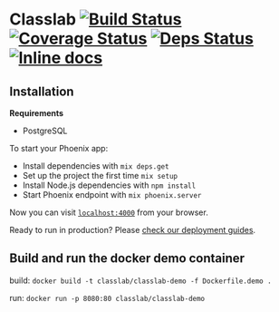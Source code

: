 # Classlab [![Build Status](https://travis-ci.org/classlab/classlab.svg?branch=master)](https://travis-ci.org/classlab/classlab) [![Coverage Status](https://coveralls.io/repos/github/classlab/classlab/badge.svg?branch=master)](https://coveralls.io/github/classlab/classlab?branch=master) [![Deps Status](https://beta.hexfaktor.org/badge/all/github/classlab/classlab.svg)](https://beta.hexfaktor.org/github/classlab/classlab) [![Inline docs](http://inch-ci.org/github/classlab/classlab.svg?=123)](http://inch-ci.org/github/classlab/classlab)

## Installation

**Requirements**

* PostgreSQL


To start your Phoenix app:

  * Install dependencies with `mix deps.get`
  * Set up the project the first time `mix setup`
  * Install Node.js dependencies with `npm install`
  * Start Phoenix endpoint with `mix phoenix.server`

Now you can visit [`localhost:4000`](http://localhost:4000) from your browser.

Ready to run in production? Please [check our deployment guides](http://www.phoenixframework.org/docs/deployment).

## Build and run the docker demo container

build: `docker build -t classlab/classlab-demo -f Dockerfile.demo .`

run: `docker run -p 8080:80 classlab/classlab-demo`
